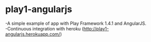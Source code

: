 # play1-angularjs
-A simple example of app with Play Framework 1.4.1 and AngularJS.<br/>
-Continuous integration with heroku (http://play1-angularjs.herokuapp.com/)

